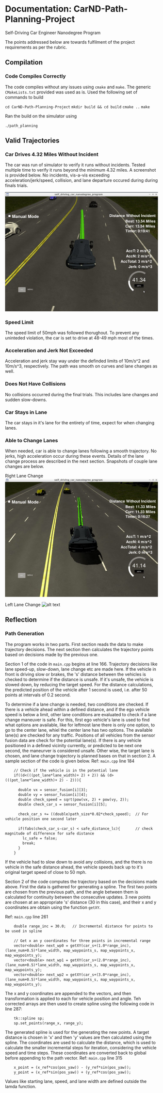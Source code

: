 # Documentation: CarND-Path-Planning-Project
Self-Driving Car Engineer Nanodegree Program


The points addressed below are towards fulfilment of the project requirements as per the rubric.

[//]: # (Image References)

[image1]: ./writeup_images/Left_Switch.jpg "Successful Run"
[image2]: ./writeup_images/Right_Switch.jpg "Right Lane Switch"
[image3]: ./writeup_images/Left_Switch.jpf "Left Lane Switch"


## Compilation
### Code Compiles Correctly

The code compiles without any issues using `cmake` and `make`. The generic `CMakeLists.txt` provided was used as is. 
Used the following set of commands to build

`cd CarND-Path-Planning-Project`
`mkdir build && cd build`
`cmake ..`
`make`

Ran the build on the simulator using 

`./path_planning`



## Valid Trajectories

### Car Drives 4.32 Miles Without Incident

The car was run of simulator to verify it runs without incidents. Tested multiple time to verify it runs beyond the minimum 4.32 miles.
A screenshot is provided below. No incidents, vis-a-vis exceeding acceleration/jerk/speed, collision, and lane departure occured during during finals trials.

![alt text][image1]


### Speed Limit
The speed limit of 50mph was followed thorughout. To prevent any uninteded violation, the car is set to drive at 48-49 mph most of the times.


### Acceleration and Jerk Not Exceeded

Acceleration and jerk stay way under the definded limits of 10m/s^2 and 10m/s^3, respectively. The path was smooth on curves and lane changes as well.


### Does Not Have Collisions

No collisions occurred during the final trials. This includes lane changes and sudden slow-downs.

### Car Stays in Lane

The car stays in it's lane for the entirety of time, expect for when changing lanes.

### Able to Change Lanes 

When needed, car is able to change lanes following a smooth trajectory. No jerks, high acceleration occur during these events. Details of the lane change process are described in the next section. Snapshots of couple lane changes are below.

Right Lane Change
![alt text][image2]

Left Lane Change
![alt text][image3]


## Reflection

### Path Generation

The program works in two parts. First section reads the data to make trajectory decisions. The next section then calculates the trajectory points based on decisions made by the previous one.

Section 1 of the code in `main.cpp` begins at line 166. Trajectory decisions like lane speed-up, slow-down, lane change etc are made here.
If the vehicle in front is driving slow or brakes, the 's' distance between the vehicles is checked to determine if the distance is unsafe. If it's unsafe, the vehicle is slowed down, by reducing the target speed. For the distance calculations, the predicted position of the vehicle after 1 second is used, i.e. after 50 points at intervals of 0.2 second.

To determine if a lane change is needed, two conditions are checked. If there is a vehicle ahead within a defined distance, and if the ego vehicle speed is below a limit, other lane conditions are evaluated to check if a lane change maneuver is safe. For this, first ego vehicle's lane is used to find what options are available, like for leftmost lane there is only one option, to go to the center lane, whiel the center lane has two options. The available lane(s) are checked for any traffic. Positions of all vehicles from the sensor fusion data are check for the potential lane(s). If there is any vehicle positioned in a defined vicinity currently, or predicted to be next one second, the maneurver is considered unsafe. Other wise, the target lane is chosen, and lane change trajectory is planned bases on that in section 2. A sample section of the code is given below.
Ref: `main.cpp` line 184

```
    // Check if the vehicle is in the potential lane
    if((d<(((pot_lane*lane_width)+ 2) + 2)) && (d>(((pot_lane*lane_width)+ 2) - 2))){

      double vx = sensor_fusion[i][3];
      double vy = sensor_fusion[i][4];
      double check_speed = sqrt(pow(vx, 2) + pow(vy, 2));
      double check_car_s = sensor_fusion[i][5];

      check_car_s += ((double)path_size*0.02*check_speed);  // For vehicle position one second later

      if(fabs(check_car_s-car_s) < safe_distance_lc){       // check magnitude of difference for safe distance         
        lc_safe = false;
        break;
      }              
    }
```

If the vehicle had to slow down to avoid any collisions, and the there is no vehicle in the safe distance ahead, the vehicle speeds back up to it's original target speed of close to 50 mph.



Section 2 of the code computes the trajectory based on the decisions made above. First the data is gathered for generating a spline. The first two points are chosen from the previous path, and the angle between them is calculated for continuity between the consecutive updates. 3 new points are chosen at an appropriate 's' distance (30 in this case), and their x and y coordinates are obtain using the function `getXY`. 

Ref: `main.cpp` line 261
```
    double range_inc = 30.0;   // Incremental distance for points to be used in spline

    // Get x an y coordinates for three points in incremental range
    vector<double> next_wp0 = getXY(car_s+(1.0*range_inc), (lane_num+0.5)*lane_width, map_waypoints_s, map_waypoints_x, map_waypoints_y);
    vector<double> next_wp1 = getXY(car_s+(2.0*range_inc), (lane_num+0.5)*lane_width, map_waypoints_s, map_waypoints_x, map_waypoints_y);
    vector<double> next_wp2 = getXY(car_s+(3.0*range_inc), (lane_num+0.5)*lane_width, map_waypoints_s, map_waypoints_x, map_waypoints_y);
```

The x and y coordinates are appended to the vectors, and then transformation is applied to each for vehicle position and angle. Teh corrected arrays are then used to create spline using the following code in line 287:
```
    tk::spline sp;          
    sp.set_points(range_x, range_y);     
```

The generated spline is used for the generating the new points. A target distance is chosen in 'x' and then 'y' values are then calculated using the spline. The coordinates are used to calculate the distance, which is used to calculate the smaller incremental steps for iteration, considering the vehicle speed and time steps. These coordinates are converted back to global before appending to the path vector.
Ref: `main.cpp` line 315
```
    x_point = (x_ref*cos(pos_yaw)) - (y_ref*sin(pos_yaw));
    y_point = (x_ref*sin(pos_yaw)) + (y_ref*cos(pos_yaw));
```
Values like starting lane, speed, and lane width are defined outside the lamda function.
